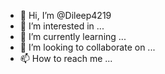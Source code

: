 - 👋 Hi, I’m @Dileep4219
- 👀 I’m interested in ...
- 🌱 I’m currently learning ...
- 💞️ I’m looking to collaborate on ...
- 📫 How to reach me ...

<!---
Dileep4219/Dileep4219 is a ✨ special ✨ repository because its `README.md` (this file) appears on your GitHub profile.
You can click the Preview link to take a look at your changes.
--->
